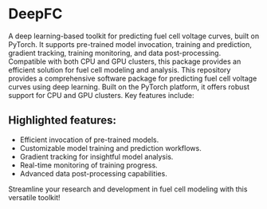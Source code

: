 # DeepFC
A deep learning-based toolkit for predicting fuel cell voltage curves, built on PyTorch. It supports pre-trained model invocation, training and prediction, gradient tracking, training monitoring, and data post-processing. Compatible with both CPU and GPU clusters, this package provides an efficient solution for fuel cell modeling and analysis.
This repository provides a comprehensive software package for predicting fuel cell voltage curves using deep learning. Built on the PyTorch platform, it offers robust support for CPU and GPU clusters. Key features include:
## Highlighted features:
- Efficient invocation of pre-trained models.
- Customizable model training and prediction workflows.
- Gradient tracking for insightful model analysis.
- Real-time monitoring of training progress.
- Advanced data post-processing capabilities.

Streamline your research and development in fuel cell modeling with this versatile toolkit!
